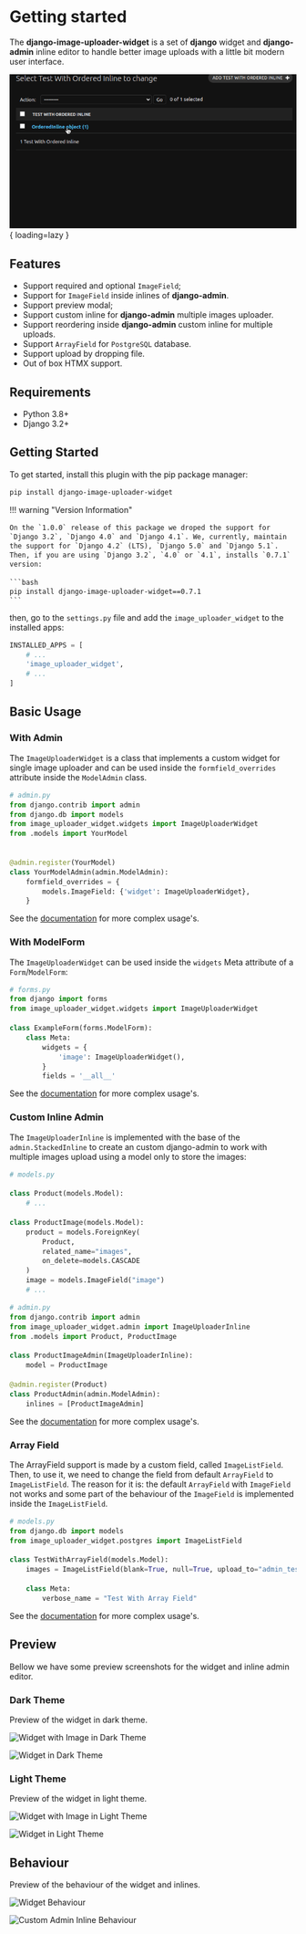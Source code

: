 # Getting started

The **django-image-uploader-widget** is a set of **django** widget and **django-admin** inline editor to handle better image uploads with a little bit modern user interface.

<div class="images-container" markdown="block">

![Preview](./_images/behaviour_inline.gif){ loading=lazy }

</div>

## Features

- Support required and optional `ImageField`;
- Support for `ImageField` inside inlines of **django-admin**.
- Support preview modal;
- Support custom inline for **django-admin** multiple images uploader.
- Support reordering inside **django-admin** custom inline for multiple uploads.
- Support `ArrayField` for `PostgreSQL` database.
- Support upload by dropping file.
- Out of box HTMX support.

## Requirements

- Python 3.8+
- Django 3.2+

## Getting Started

To get started, install this plugin with the pip package manager:

```sh
pip install django-image-uploader-widget
```

!!! warning "Version Information"

    On the `1.0.0` release of this package we droped the support for `Django 3.2`, `Django 4.0` and `Django 4.1`. We, currently, maintain the support for `Django 4.2` (LTS), `Django 5.0` and `Django 5.1`. Then, if you are using `Django 3.2`, `4.0` or `4.1`, installs `0.7.1` version:

    ```bash
    pip install django-image-uploader-widget==0.7.1
    ```

then, go to the `settings.py` file and add the `image_uploader_widget` to the installed apps:

```python
INSTALLED_APPS = [
    # ...
    'image_uploader_widget',
    # ...
]
```

## Basic Usage

### With Admin

The `ImageUploaderWidget` is a class that implements a custom widget for single image uploader and can be used inside the `formfield_overrides` attribute inside the `ModelAdmin` class.

```python
# admin.py
from django.contrib import admin
from django.db import models
from image_uploader_widget.widgets import ImageUploaderWidget
from .models import YourModel


@admin.register(YourModel)
class YourModelAdmin(admin.ModelAdmin):
    formfield_overrides = {
        models.ImageField: {'widget': ImageUploaderWidget},
    }
```
See the [documentation](./widget/01-resumed.md) for more complex usage's.


### With ModelForm

The `ImageUploaderWidget` can be used inside the `widgets` Meta attribute of a `Form`/`ModelForm`:

```python
# forms.py
from django import forms
from image_uploader_widget.widgets import ImageUploaderWidget

class ExampleForm(forms.ModelForm):
    class Meta:
        widgets = {
            'image': ImageUploaderWidget(),
        }
        fields = '__all__'
```

See the [documentation](./widget/01-resumed.md) for more complex usage's.

### Custom Inline Admin

The `ImageUploaderInline` is implemented with the base of the `admin.StackedInline` to create an custom django-admin to work with multiple images upload using a model only to store the images:

```python
# models.py

class Product(models.Model):
    # ...

class ProductImage(models.Model):
    product = models.ForeignKey(
        Product,
        related_name="images",
        on_delete=models.CASCADE
    )
    image = models.ImageField("image")
    # ...
```

```python
# admin.py
from django.contrib import admin
from image_uploader_widget.admin import ImageUploaderInline
from .models import Product, ProductImage

class ProductImageAdmin(ImageUploaderInline):
    model = ProductImage

@admin.register(Product)
class ProductAdmin(admin.ModelAdmin):
    inlines = [ProductImageAdmin]
```

See the [documentation](./inline_admin/01-tutorial.md) for more complex usage's.

### Array Field

The ArrayField support is made by a custom field, called `ImageListField`. Then, to use it, we need to change the field from default `ArrayField` to `ImageListField`. The reason for it is: the default `ArrayField` with `ImageField` not works and some part of the behaviour of the `ImageField` is implemented inside the `ImageListField`.

```python
# models.py
from django.db import models
from image_uploader_widget.postgres import ImageListField

class TestWithArrayField(models.Model):
    images = ImageListField(blank=True, null=True, upload_to="admin_test")

    class Meta:
        verbose_name = "Test With Array Field"
```

See the [documentation](./array_field/01-tutorial.md) for more complex usage's.


## Preview

Bellow we have some preview screenshots for the widget and inline admin editor.

### Dark Theme

Preview of the widget in dark theme.

<div class="images-container" markdown="block">

![Widget with Image in Dark Theme](https://raw.githubusercontent.com/inventare/django-image-uploader-widget/main/docs/_images/widget_image_dark.png)

</div>

<div class="images-container" markdown="block">

![Widget in Dark Theme](https://raw.githubusercontent.com/inventare/django-image-uploader-widget/main/docs/_images/widget_dark.png)

</div>

### Light Theme

Preview of the widget in light theme.

<div class="images-container" markdown="block">

![Widget with Image in Light Theme](https://raw.githubusercontent.com/inventare/django-image-uploader-widget/main/docs/_images/widget_image.png)

</div>

<div class="images-container" markdown="block">

![Widget in Light Theme](https://raw.githubusercontent.com/inventare/django-image-uploader-widget/main/docs/_images/widget.png)

</div>

## Behaviour

Preview of the behaviour of the widget and inlines.

<div class="images-container" markdown="block">

![Widget Behaviour](https://raw.githubusercontent.com/inventare/django-image-uploader-widget/main/docs/_images/behaviour_widget.gif)

</div>

<div class="images-container" markdown="block">

![Custom Admin Inline Behaviour](https://raw.githubusercontent.com/inventare/django-image-uploader-widget/main/docs/_images/behaviour_inline.gif)

</div>
